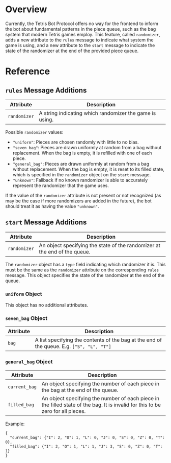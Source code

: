 # Overview

Currently, the Tetris Bot Protocol offers no way for the frontend to inform the
bot about fundamental patterns in the piece queue, such as the bag system that
modern Tetris games employ. This feature, called `randomizer`, adds a new
attribute to the `rules` message to indicate what system the game is using, and
a new attribute to the `start` message to indicate the state of the randomizer
at the end of the provided piece queue.

# Reference

## `rules` Message Additions

Attribute    | Description
---------    | -----------
`randomizer` | A string indicating which randomizer the game is using.

Possible `randomizer` values:
- `"uniform"`: Pieces are chosen randomly with little to no bias.
- `"seven_bag"`: Pieces are drawn uniformly at random from a bag without
  replacement. When the bag is empty, it is refilled with one of each piece.
- `"general_bag"`: Pieces are drawn uniformly at random from a bag without
  replacement. When the bag is empty, it is reset to its filled state, which is
  specified in the `randomizer` object on the `start` message.
- `"unknown"`: Fallback if no known randomizer is able to accurately represent
  the randomizer that the game uses.

If the value of the `randomizer` attribute is not present or not recognized (as
may be the case if more randomizers are added in the future), the bot should
treat it as having the value `"unknown"`.

## `start` Message Additions

Attribute    | Description
---------    | -----------
`randomizer` | An object specifying the state of the randomizer at the end of the queue.

The `randomizer` object has a `type` field indicating which randomizer it is.
This must be the same as the `randomizer` attribute on the corresponding `rules`
message. This object specifies the state of the randomizer at the end of the
queue.

### `uniform` Object

This object has no additional attributes.

### `seven_bag` Object

Attribute | Description
--------- | -----------
`bag`     | A list specifying the contents of the bag at the end of the queue. E.g. `["S", "L", "T"]`

### `general_bag` Object

Attribute     | Description
---------     | -----------
`current_bag` | An object specifying the number of each piece in the bag at the end of the queue.
`filled_bag`  | An object specifying the number of each piece in the filled state of the bag. It is invalid for this to be zero for all pieces.

Example:
```
{
  "current_bag": {"I": 2, "O": 1, "L": 0, "J": 0, "S": 0, "Z": 0, "T": 0},
  "filled_bag": {"I": 2, "O": 1, "L": 1, "J": 3, "S": 0, "Z": 0, "T": 1}
}
```
